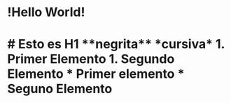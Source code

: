 <h1>!Hello World!<h1>
# Esto es H1
**negrita**
*cursiva*
1. Primer Elemento
1. Segundo Elemento
* Primer elemento
* Seguno Elemento
